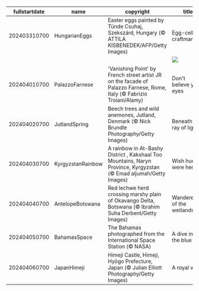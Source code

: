 |fullstartdate|name|copyright|title|image|
|--|--|--|--|--|
202403310700|HungarianEggs|Easter eggs painted by Tünde Csuhaj, Szekszárd, Hungary (© ATTILA KISBENEDEK/AFP/Getty Images)|Egg-cellent craftmanship|![](/en-US/2024/04/202403310700HungarianEggs.jpg)|
||||![](/en-US/2024/04/.jpg)|
202404010700|PalazzoFarnese|'Vanishing Point' by French street artist JR on the facade of Palazzo Farnese, Rome, Italy (© Fabrizio Troiani/Alamy)|Don't believe your eyes|![](/en-US/2024/04/202404010700PalazzoFarnese.jpg)|
202404020700|JutlandSpring|Beech trees and wild anemones, Jutland, Denmark (© Nick Brundle Photography/Getty Images)|Beneath a ray of light|![](/en-US/2024/04/202404020700JutlandSpring.jpg)|
202404030700|KyrgyzstanRainbow|A rainbow in At-Bashy District  , Kakshaal Too Mountains, Naryn Province, Kyrgyzstan (© Emad aljumah/Getty Images)|Wish hue were here|![](/en-US/2024/04/202404030700KyrgyzstanRainbow.jpg)|
202404040700|AntelopeBotswana|Red lechwe herd crossing marshy plain of Okavango Delta, Botswana (© Ibrahim Suha Derbent/Getty Images)|Wanderers of the wetlands|![](/en-US/2024/04/202404040700AntelopeBotswana.jpg)|
202404050700|BahamasSpace|The Bahamas photographed from the International Space Station (© NASA)|A dive into the blue|![](/en-US/2024/04/202404050700BahamasSpace.jpg)|
202404060700|JapanHimeji|Himeji Castle, Himeji, Hyōgo Prefecture, Japan (© Julian Elliott Photography/Getty Images)|A royal view|![](/en-US/2024/04/202404060700JapanHimeji.jpg)|
